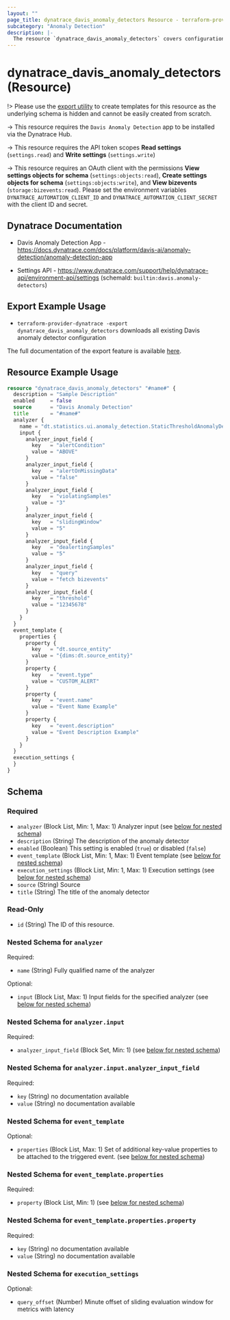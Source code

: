 ```yaml
---
layout: ""
page_title: dynatrace_davis_anomaly_detectors Resource - terraform-provider-dynatrace"
subcategory: "Anomaly Detection"
description: |-
  The resource `dynatrace_davis_anomaly_detectors` covers configuration for Davis anomaly detectors
---
```


# dynatrace_davis_anomaly_detectors (Resource)

!> Please use the [export utility](https://dt-url.net/h203qmc) to create templates for this resource as the underlying schema is hidden and cannot be easily created from scratch.

-> This resource requires the `Davis Anomaly Detection` app to be installed via the Dynatrace Hub.

-> This resource requires the API token scopes **Read settings** (`settings.read`) and **Write settings** (`settings.write`)

-> This resource requires an OAuth client with the permissions **View settings objects for schema** (`settings:objects:read`), **Create settings objects for schema** (`settings:objects:write`), and **View bizevents** (`storage:bizevents:read`). Please set the environment variables `DYNATRACE_AUTOMATION_CLIENT_ID` and `DYNATRACE_AUTOMATION_CLIENT_SECRET` with the client ID and secret. 

## Dynatrace Documentation

- Davis Anomaly Detection App - https://docs.dynatrace.com/docs/platform/davis-ai/anomaly-detection/anomaly-detection-app

- Settings API - https://www.dynatrace.com/support/help/dynatrace-api/environment-api/settings (schemaId: `builtin:davis.anomaly-detectors`)

## Export Example Usage

- `terraform-provider-dynatrace -export dynatrace_davis_anomaly_detectors` downloads all existing Davis anomaly detector configuration

The full documentation of the export feature is available [here](https://dt-url.net/h203qmc).

## Resource Example Usage

```terraform
resource "dynatrace_davis_anomaly_detectors" "#name#" {
  description = "Sample Description"
  enabled     = false
  source      = "Davis Anomaly Detection"
  title       = "#name#"
  analyzer {
    name = "dt.statistics.ui.anomaly_detection.StaticThresholdAnomalyDetectionAnalyzer"
    input {
      analyzer_input_field {
        key   = "alertCondition"
        value = "ABOVE"
      }
      analyzer_input_field {
        key   = "alertOnMissingData"
        value = "false"
      }
      analyzer_input_field {
        key   = "violatingSamples"
        value = "3"
      }
      analyzer_input_field {
        key   = "slidingWindow"
        value = "5"
      }
      analyzer_input_field {
        key   = "dealertingSamples"
        value = "5"
      }
      analyzer_input_field {
        key   = "query"
        value = "fetch bizevents"
      }
      analyzer_input_field {
        key   = "threshold"
        value = "12345678"
      }
    }
  }
  event_template {
    properties {
      property {
        key   = "dt.source_entity"
        value = "{dims:dt.source_entity}"
      }
      property {
        key   = "event.type"
        value = "CUSTOM_ALERT"
      }
      property {
        key   = "event.name"
        value = "Event Name Example"
      }
      property {
        key   = "event.description"
        value = "Event Description Example"
      }
    }
  }
  execution_settings {
  }
}
```

<!-- schema generated by tfplugindocs -->
## Schema

### Required

- `analyzer` (Block List, Min: 1, Max: 1) Analyzer input (see [below for nested schema](#nestedblock--analyzer))
- `description` (String) The description of the anomaly detector
- `enabled` (Boolean) This setting is enabled (`true`) or disabled (`false`)
- `event_template` (Block List, Min: 1, Max: 1) Event template (see [below for nested schema](#nestedblock--event_template))
- `execution_settings` (Block List, Min: 1, Max: 1) Execution settings (see [below for nested schema](#nestedblock--execution_settings))
- `source` (String) Source
- `title` (String) The title of the anomaly detector

### Read-Only

- `id` (String) The ID of this resource.

<a id="nestedblock--analyzer"></a>
### Nested Schema for `analyzer`

Required:

- `name` (String) Fully qualified name of the analyzer

Optional:

- `input` (Block List, Max: 1) Input fields for the specified analyzer (see [below for nested schema](#nestedblock--analyzer--input))

<a id="nestedblock--analyzer--input"></a>
### Nested Schema for `analyzer.input`

Required:

- `analyzer_input_field` (Block Set, Min: 1) (see [below for nested schema](#nestedblock--analyzer--input--analyzer_input_field))

<a id="nestedblock--analyzer--input--analyzer_input_field"></a>
### Nested Schema for `analyzer.input.analyzer_input_field`

Required:

- `key` (String) no documentation available
- `value` (String) no documentation available




<a id="nestedblock--event_template"></a>
### Nested Schema for `event_template`

Optional:

- `properties` (Block List, Max: 1) Set of additional key-value properties to be attached to the triggered event. (see [below for nested schema](#nestedblock--event_template--properties))

<a id="nestedblock--event_template--properties"></a>
### Nested Schema for `event_template.properties`

Required:

- `property` (Block List, Min: 1) (see [below for nested schema](#nestedblock--event_template--properties--property))

<a id="nestedblock--event_template--properties--property"></a>
### Nested Schema for `event_template.properties.property`

Required:

- `key` (String) no documentation available
- `value` (String) no documentation available




<a id="nestedblock--execution_settings"></a>
### Nested Schema for `execution_settings`

Optional:

- `query_offset` (Number) Minute offset of sliding evaluation window for metrics with latency
 